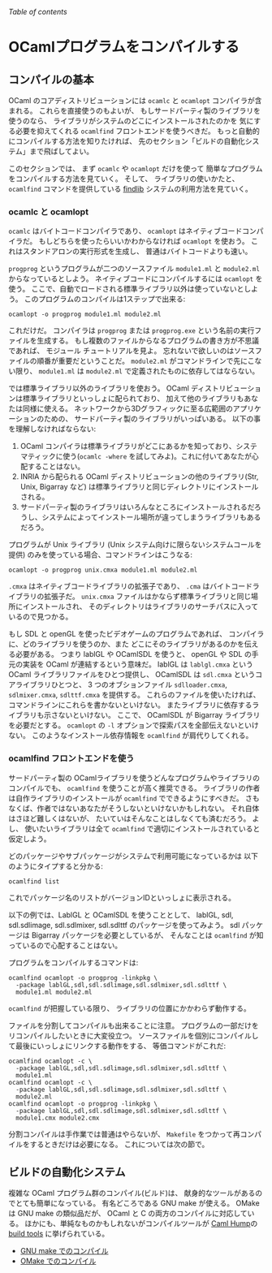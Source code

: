 <!-- ((! set title OCamlプログラムをコンパイルする !)) ((! set learn !)) -->

*Table of contents*

OCamlプログラムをコンパイルする
=============================

コンパイルの基本
---------------

OCaml のコアディストリビューションには `ocamlc` と `ocamlopt`
コンパイラが含まれる。 これらを直接使うのもよいが、
もしサードパーティ製のライブラリを使うのなら、
ライブラリがシステムのどこにインストールされたのかを
気にする必要を抑えてくれる `ocamlfind` フロントエンドを使うべきだ。
もっと自動的にコンパイルする方法を知りたければ、
先のセクション「ビルドの自動化システム」まで飛ばしてよい。

このセクションでは、 まず `ocamlc` や `ocamlopt` だけを使って
簡単なプログラムをコンパイルする方法を見ていく。 そして、
ライブラリの使いかたと、 `ocamlfind` コマンドを提供している
[findlib](http://www.camlcity.org/archive/programming/findlib.html)
システムの利用方法を見ていく。

### ocamlc と ocamlopt

`ocamlc` はバイトコードコンパイラであり、 `ocamlopt`
はネイティブコードコンパイラだ。
もしどちらを使ったらいいかわからなければ `ocamlopt` を使おう。
これはスタンドアロンの実行形式を生成し、 普通はバイトコードよりも速い。

`progprog` というプログラムが二つのソースファイル `module1.ml` と
`module2.ml` からなっているとしよう。
ネイティブコードにコンパイルするには `ocamlopt` を使う。
ここで、自動でロードされる標準ライブラリ以外は使っていないとしよう。
このプログラムのコンパイルは1ステップで出来る:

```shell
ocamlopt -o progprog module1.ml module2.ml
```

これだけだ。 コンパイラは `progprog` または `progprog.exe`
という名前の実行ファイルを生成する。
もし複数のファイルからなるプログラムの書き方が不思議であれば、
モジュール チュートリアルを見よ。
忘れないで欲しいのはソースファイルの順番が重要だということだ。
`module2.ml` がコマンドラインで先にこない限り、 `module1.ml` は
`module2.ml` で定義されたものに依存してはならない。

では標準ライブラリ以外のライブラリを使おう。 OCaml
ディストリビューションは標準ライブラリといっしょに配られており、
加えて他のライブラリもあなたは同様に使える。
ネットワークから3Dグラフィックに至る広範囲のアプリケーションのための、
サードパーティ製のライブラリがいっぱいある。
以下の事を理解しなければならない:

1.  OCaml
    コンパイラは標準ライブラリがどこにあるかを知っており、システマティックに使う(`ocamlc -where`
    を試してみよ)。これに付いてあなたが心配することはない。
2.  INRIA から配られる OCaml ディストリビューションの他のライブラリ(Str,
    Unix, Bigarray など)
    は標準ライブラリと同じディレクトリにインストールされる。
3.  サードパーティ製のライブラリはいろんなところにインストールされるだろうし、システムによってインストール場所が違ってしまうライブラリもあるだろう。

プログラムが Unix ライブラリ (Unix
システム向けに限らないシステムコールを提供)
のみを使っている場合、コマンドラインはこうなる:

```shell
ocamlopt -o progprog unix.cmxa module1.ml module2.ml
```

`.cmxa` はネイティブコードライブラリの拡張子であり、 `.cma`
はバイトコードライブラリの拡張子だ。 `unix.cmxa`
ファイルはかならず標準ライブラリと同じ場所にインストールされ、
そのディレクトリはライブラリのサーチパスに入っているので見つかる。

もし SDL と openGL を使ったビデオゲームのプログラムであれば、
コンパイラに、どのライブラリを使うのか、また
どこにそのライブラリがあるのかを伝える必要がある。 つまり lablGL や
OCamlSDL を使うと、 openGL や SDL の手元の実装を OCaml
が連結するという意味だ。 lablGL は `lablgl.cmxa` という OCaml
ライブラリファイルをひとつ提供し、 OCamlSDL は `sdl.cmxa`
というコアライブラリひとつと、 3 つのオブションファイル
`sdlloader.cmxa`, `sdlmixer.cmxa`, `sdlttf.cmxa` を提供する。
これらのファイルを使いたければ、コマンドラインにこれらを書かないといけない。
またライブラリに依存するライブラリも示さないといけない。 ここで、
OCamlSDL が Bigarray ライブラリを必要だとする。 `ocamlopt` の `-l`
オプションで探索パスを全部伝えないといけない。
このようなインストール依存情報を `ocamlfind` が肩代りしてくれる。

### ocamlfind フロントエンドを使う

サードパーティ製の
OCamlライブラリを使うどんなプログラムやライブラリのコンパイルでも、
`ocamlfind` を使うことが高く推奨できる。
ライブラリの作者は自作ライブラリのインストールが `ocamlfind`
でできるようにすべきだ。
さもなくば、作者ではないあなたがそうしないといけないかもしれない。
それ自体はさほど難しくはないが、
たいていはそんなことはしなくても済むだろう。 よし、
使いたいライブラリは全て `ocamlfind`
で適切にインストールされていると仮定しよう。

どのパッケージやサブパッケージがシステムで利用可能になっているかは
以下のようにタイプすると分かる:

```shell
ocamlfind list
```

これでパッケージ名のリストがバージョンIDといっしょに表示される。

以下の例では、LablGL と OCamlSDL を使うこととして、 lablGL, sdl,
sdl.sdlimage, sdl.sdlmixer, sdl.sdlttf のパッケージを使ってみよう。 sdl
パッケージは Bigarray パッケージを必要としているが、 そんなことは
`ocamlfind` が知っているので心配することはない。

プログラムをコンパイルするコマンドは:

```shell
ocamlfind ocamlopt -o progprog -linkpkg \
  -package lablGL,sdl,sdl.sdlimage,sdl.sdlmixer,sdl.sdlttf \
  module1.ml module2.ml
```

`ocamlfind` が把握している限り、 ライブラリの位置にかかわらず動作する。

ファイルを分割してコンパイルも出来ることに注意。
プログラムの一部だけをリコンパイルしたいときに大変役立つ。
ソースファイルを個別にコンパイルして最後にいっしょにリンクする動作をする、
等価コマンドがこれだ:

```shell
ocamlfind ocamlopt -c \
  -package lablGL,sdl,sdl.sdlimage,sdl.sdlmixer,sdl.sdlttf \
  module1.ml
ocamlfind ocamlopt -c \
  -package lablGL,sdl,sdl.sdlimage,sdl.sdlmixer,sdl.sdlttf \
  module2.ml
ocamlfind ocamlopt -o progprog -linkpkg \
  -package lablGL,sdl,sdl.sdlimage,sdl.sdlmixer,sdl.sdlttf \
  module1.cmx module2.cmx
```

分割コンパイルは手作業では普通はやらないが、 `Makefile`
をつかって再コンパイルをするときだけは必要になる。
これについては次の節で。

ビルドの自動化システム
---------------------

複雑な OCaml プログラム群のコンパイル(ビルド)は、
献身的なツールがあるのでとても簡単になっている。 有名どころである GNU
make が使える。 OMake は GNU make の類似品だが、 OCaml と C
の両方のコンパイルに対応している。
ほかにも、単純なものかもしれないがコンパイルツールが [Caml
Hump](http://mirror.ocamlcore.org/caml.inria.fr/cgi-bin/hump.html)の
[build
tools](http://mirror.ocamlcore.org/caml.inria.fr/cgi-bin/hump.en02dc.html?sort=1&browse=55)
に挙げられている。
<!-- FIXME: the links to the hump must be replaced with OPAM -->

-   [GNU make
    でのコンパイル](compiling_with_gnu_make.ja.html "GNU make でのコンパイル")
-   [OMake
    でのコンパイル](compiling_with_omake.ja.html "OMake でのコンパイル")
